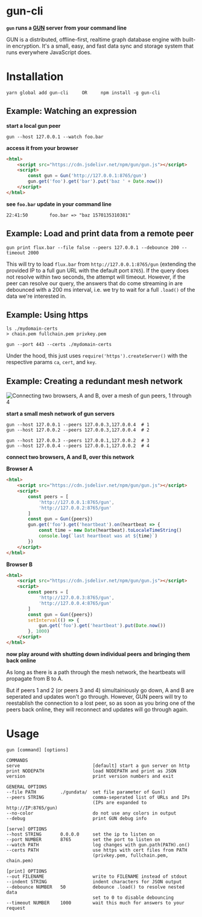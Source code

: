 # gun-cli
**`gun` runs a [GUN](https://gun.eco) server from your command line**

GUN is a distributed, offline-first, realtime graph database engine 
with built-in encryption. It's a small, easy, and fast data sync and 
storage system that runs everywhere JavaScript does. 


# Installation

	yarn global add gun-cli     OR     npm install -g gun-cli


## Example: Watching an expression

**start a local gun peer**

```console
gun --host 127.0.0.1 --watch foo.bar
```

**access it from your browser**

```html
<html>
	<script src="https://cdn.jsdelivr.net/npm/gun/gun.js"></script>
	<script>
		const gun = Gun('http://127.0.0.1:8765/gun')
		gun.get('foo').get('bar').put('baz ' + Date.now())
	</script>
</html>
```

**see `foo.bar` update in your command line**

```console
22:41:50        foo.bar => "baz 1570135310381"
```

## Example: Load and print data from a remote peer

```console
gun print flux.bar --file false --peers 127.0.0.1 --debounce 200 --timeout 2000
```

This will try to load `flux.bar` from `http://127.0.0.1:8765/gun` (extending the provided 
IP to a full gun URL with the default port `8765`). If the query does not resolve within 
two seconds, the attempt will timeout. However, if the peer can resolve our query, the 
answers that do come streaming in are debounced with a 200 ms interval, i.e. we try to 
wait for a full `.load()` of the data we're interested in. 

## Example: Using https

```console
ls ./mydomain-certs
> chain.pem fullchain.pem privkey.pem

gun --port 443 --certs ./mydomain-certs
```

Under the hood, this just uses `require('https').createServer()` with the respective 
params `ca`, `cert`, and `key`. 


## Example: Creating a redundant mesh network

![Connecting two browsers, A and B, over a mesh of gun peers, 1 through 4](https://skiqh.github.io/gun-cli/img/mesh-network.svg)

**start a small mesh network of gun servers**

```console
gun --host 127.0.0.1 --peers 127.0.0.3,127.0.0.4  # 1
gun --host 127.0.0.2 --peers 127.0.0.3,127.0.0.4  # 2

gun --host 127.0.0.3 --peers 127.0.0.1,127.0.0.2  # 3
gun --host 127.0.0.4 --peers 127.0.0.1,127.0.0.2  # 4
```

**connect two browsers, A and B, over this network**

**Browser A**
```html
<html>
	<script src="https://cdn.jsdelivr.net/npm/gun/gun.js"></script>
	<script>
		const peers = [
			'http://127.0.0.1:8765/gun',
			'http://127.0.0.2:8765/gun'
		]
		const gun = Gun({peers})
		gun.get('foo').get('heartbeat').on(heartbeat => {
			const time = new Date(heartbeat).toLocaleTimeString()
			console.log(`last heartbeat was at ${time}`)
		})
	</script>
</html>
```

**Browser B**

```html
<html>
	<script src="https://cdn.jsdelivr.net/npm/gun/gun.js"></script>
	<script>
		const peers = [
			'http://127.0.0.3:8765/gun',
			'http://127.0.0.4:8765/gun'
		]
		const gun = Gun({peers})
		setInterval(() => {
			gun.get('foo').get('heartbeat').put(Date.now())
		}, 1000)
	</script>
</html>
```

**now play around with shutting down individual peers and bringing them back online**

As long as there is a path through the mesh network, the heartbeats will propagate from B to A. 

But if peers 1 and 2 (or peers 3 and 4) simultainiously go down, A and B are seperated 
and updates won't go through. However, GUN peers will try to reestablish the connection 
to a lost peer, so as soon as you bring one of the peers back online, they will reconnect 
and updates will go through again. 



# Usage

```
gun [command] [options]

COMMANDS
serve                           [default] start a gun server on http
print NODEPATH                  load NODEPATH and print as JSON
version                         print version numbers and exit

GENERAL OPTIONS
--file PATH         ./gundata/  set file parameter of Gun()
--peers STRING                  comma-seperated list of URLs and IPs
                                (IPs are expanded to http://IP:8765/gun)
--no-color                      do not use any colors in output
--debug                         print GUN debug info

[serve] OPTIONS
--host STRING       0.0.0.0     set the ip to listen on
--port NUMBER       8765        set the port to listen on
--watch PATH                    log changes with gun.path(PATH).on()
--certs PATH                    use https with cert files from PATH
                                (privkey.pem, fullchain.pem, chain.pem)

[print] OPTIONS
--out FILENAME                  write to FILENAME instead of stdout
--indent STRING                 indent characters for JSON output
--debounce NUMBER   50          debounce .load() to resolve nested data
                                set to 0 to disable debouncing
--timeout NUMBER    1000        wait this much for answers to your request
```
